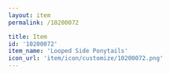 ```yaml
---
layout: item
permalink: /10200072

title: Item
id: '10200072'
item_name: 'Looped Side Ponytails'
icon_url: 'item/icon/customize/10200072.png'
---
```

